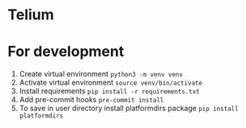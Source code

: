 # Telium


# For development
1. Create virtual environment `python3 -m venv venv`
2. Activate virtual environment `source venv/bin/activate`
3. Install requirements `pip install -r requirements.txt`
4. Add pre-commit hooks `pre-commit install`
5. To save in user directory install platformdirs package `pip install platformdirs`
